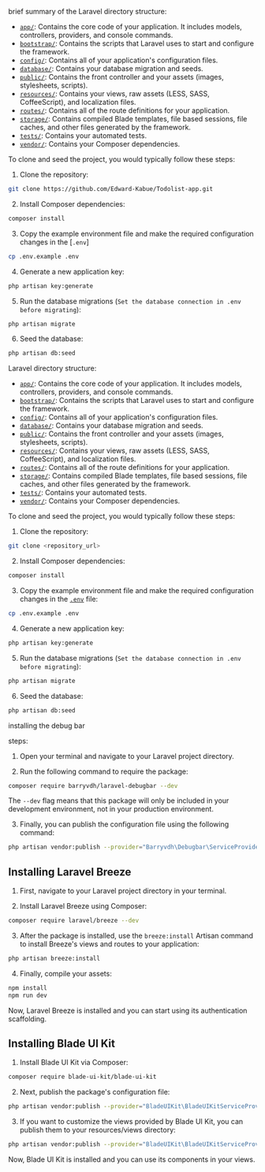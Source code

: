 brief summary of the Laravel directory structure:

-   [`app/`](command:_github.copilot.openRelativePath?%5B%22app%2F%22%5D "app/"): Contains the core code of your application. It includes models, controllers, providers, and console commands.
-   [`bootstrap/`](command:_github.copilot.openRelativePath?%5B%22bootstrap%2F%22%5D "bootstrap/"): Contains the scripts that Laravel uses to start and configure the framework.
-   [`config/`](command:_github.copilot.openRelativePath?%5B%22config%2F%22%5D "config/"): Contains all of your application's configuration files.
-   [`database/`](command:_github.copilot.openRelativePath?%5B%22database%2F%22%5D "database/"): Contains your database migration and seeds.
-   [`public/`](command:_github.copilot.openRelativePath?%5B%22public%2F%22%5D "public/"): Contains the front controller and your assets (images, stylesheets, scripts).
-   [`resources/`](command:_github.copilot.openRelativePath?%5B%22resources%2F%22%5D "resources/"): Contains your views, raw assets (LESS, SASS, CoffeeScript), and localization files.
-   [`routes/`](command:_github.copilot.openRelativePath?%5B%22routes%2F%22%5D "routes/"): Contains all of the route definitions for your application.
-   [`storage/`](command:_github.copilot.openRelativePath?%5B%22storage%2F%22%5D "storage/"): Contains compiled Blade templates, file based sessions, file caches, and other files generated by the framework.
-   [`tests/`](command:_github.copilot.openRelativePath?%5B%22tests%2F%22%5D "tests/"): Contains your automated tests.
-   [`vendor/`](command:_github.copilot.openRelativePath?%5B%22vendor%2F%22%5D "vendor/"): Contains your Composer dependencies.

To clone and seed the project, you would typically follow these steps:

1. Clone the repository:

```sh
git clone https://github.com/Edward-Kabue/Todolist-app.git
```

2. Install Composer dependencies:

```sh
composer install
```

3. Copy the example environment file and make the required configuration changes in the [`.env`]

```sh
cp .env.example .env
```

4. Generate a new application key:

```sh
php artisan key:generate
```

5. Run the database migrations (`Set the database connection in .env before migrating`):

```sh
php artisan migrate
```

6. Seed the database:

```sh
php artisan db:seed
```

Laravel directory structure:

-   [`app/`](command:_github.copilot.openRelativePath?%5B%22app%2F%22%5D "app/"): Contains the core code of your application. It includes models, controllers, providers, and console commands.
-   [`bootstrap/`](command:_github.copilot.openRelativePath?%5B%22bootstrap%2F%22%5D "bootstrap/"): Contains the scripts that Laravel uses to start and configure the framework.
-   [`config/`](command:_github.copilot.openRelativePath?%5B%22config%2F%22%5D "config/"): Contains all of your application's configuration files.
-   [`database/`](command:_github.copilot.openRelativePath?%5B%22database%2F%22%5D "database/"): Contains your database migration and seeds.
-   [`public/`](command:_github.copilot.openRelativePath?%5B%22public%2F%22%5D "public/"): Contains the front controller and your assets (images, stylesheets, scripts).
-   [`resources/`](command:_github.copilot.openRelativePath?%5B%22resources%2F%22%5D "resources/"): Contains your views, raw assets (LESS, SASS, CoffeeScript), and localization files.
-   [`routes/`](command:_github.copilot.openRelativePath?%5B%22routes%2F%22%5D "routes/"): Contains all of the route definitions for your application.
-   [`storage/`](command:_github.copilot.openRelativePath?%5B%22storage%2F%22%5D "storage/"): Contains compiled Blade templates, file based sessions, file caches, and other files generated by the framework.
-   [`tests/`](command:_github.copilot.openRelativePath?%5B%22tests%2F%22%5D "tests/"): Contains your automated tests.
-   [`vendor/`](command:_github.copilot.openRelativePath?%5B%22vendor%2F%22%5D "vendor/"): Contains your Composer dependencies.

To clone and seed the project, you would typically follow these steps:

1. Clone the repository:

```sh
git clone <repository_url>
```

2. Install Composer dependencies:

```sh
composer install
```

3. Copy the example environment file and make the required configuration changes in the [`.env`](command:_github.copilot.openRelativePath?%5B%22.env%22%5D ".env") file:

```sh
cp .env.example .env
```

4. Generate a new application key:

```sh
php artisan key:generate
```

5. Run the database migrations (`Set the database connection in .env before migrating`):

```sh
php artisan migrate
```

6. Seed the database:

```sh
php artisan db:seed
```

installing the debug bar

steps:

1. Open your terminal and navigate to your Laravel project directory.

2. Run the following command to require the package:

```sh
composer require barryvdh/laravel-debugbar --dev
```

The `--dev` flag means that this package will only be included in your development environment, not in your production environment.

3. Finally, you can publish the configuration file using the following command:

```sh
php artisan vendor:publish --provider="Barryvdh\Debugbar\ServiceProvider"
```

## Installing Laravel Breeze

1. First, navigate to your Laravel project directory in your terminal.

2. Install Laravel Breeze using Composer:

```sh
composer require laravel/breeze --dev
```

3. After the package is installed, use the `breeze:install` Artisan command to install Breeze's views and routes to your application:

```sh
php artisan breeze:install
```

4. Finally, compile your assets:

```sh
npm install
npm run dev
```

Now, Laravel Breeze is installed and you can start using its authentication scaffolding.

## Installing Blade UI Kit

1. Install Blade UI Kit via Composer:

```sh
composer require blade-ui-kit/blade-ui-kit
```

2. Next, publish the package's configuration file:

```sh
php artisan vendor:publish --provider="BladeUIKit\BladeUIKitServiceProvider" --tag="config"
```

3. If you want to customize the views provided by Blade UI Kit, you can publish them to your resources/views directory:

```sh
php artisan vendor:publish --provider="BladeUIKit\BladeUIKitServiceProvider" --tag="views"
```

Now, Blade UI Kit is installed and you can use its components in your views.
